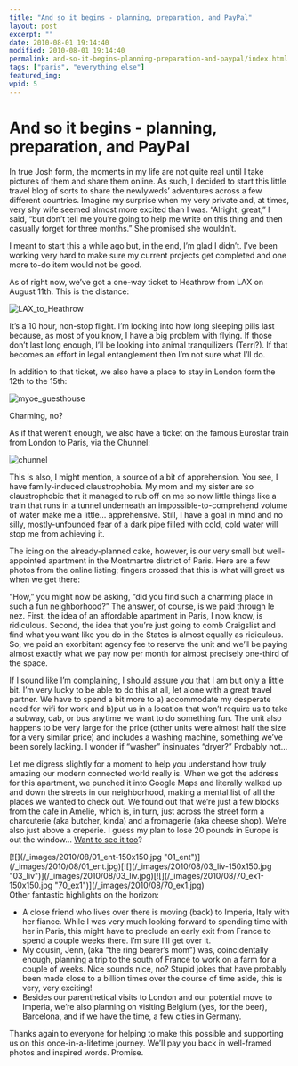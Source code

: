 ```yaml
---
title: "And so it begins - planning, preparation, and PayPal"
layout: post
excerpt: ""
date: 2010-08-01 19:14:40
modified: 2010-08-01 19:14:40
permalink: and-so-it-begins-planning-preparation-and-paypal/index.html
tags: ["paris", "everything else"]
featured_img: 
wpid: 5
---
```


# And so it begins - planning, preparation, and PayPal

In true Josh form, the moments in my life are not quite real until I take pictures of them and share them online. As such, I decided to start this little travel blog of sorts to share the newlyweds’ adventures across a few different countries. Imagine my surprise when my very private and, at times, very shy wife seemed almost more excited than I was. “Alright, great,” I said, “but don’t tell me you’re going to help me write on this thing and then casually forget for three months.” She promised she wouldn’t.

I meant to start this a while ago but, in the end, I’m glad I didn’t. I’ve been working very hard to make sure my current projects get completed and one more to-do item would not be good.

As of right now, we’ve got a one-way ticket to Heathrow from LAX on August 11th. This is the distance:

![](/_images/2010/08/LAX_to_Heathrow.png "LAX_to_Heathrow")

It’s a 10 hour, non-stop flight. I’m looking into how long sleeping pills last because, as most of you know, I have a big problem with flying. If those don’t last long enough, I’ll be looking into animal tranquilizers (Terri?). If that becomes an effort in legal entanglement then I’m not sure what I’ll do.

In addition to that ticket, we also have a place to stay in London form the 12th to the 15th:

![](/_images/2010/08/myoe_guesthouse.png "myoe_guesthouse")

Charming, no?

As if that weren’t enough, we also have a ticket on the famous Eurostar train from London to Paris, via the Chunnel:

![](/_images/2010/08/chunnel.jpg "chunnel")

This is also, I might mention, a source of a bit of apprehension. You see, I have family-induced claustrophobia. My mom and my sister are so claustrophobic that it managed to rub off on me so now little things like a train that runs in a tunnel underneath an impossible-to-comprehend volume of water make me a little… apprehensive. Still, I have a goal in mind and no silly, mostly-unfounded fear of a dark pipe filled with cold, cold water will stop me from achieving it.

The icing on the already-planned cake, however, is our very small but well-appointed apartment in the Montmartre district of Paris. Here are a few photos from the online listing; fingers crossed that this is what will greet us when we get there:

“How,” you might now be asking, “did you find such a charming place in such a fun neighborhood?” The answer, of course, is we paid through le nez. First, the idea of an affordable apartment in Paris, I now know, is ridiculous. Second, the idea that you’re just going to comb Craigslist and find what you want like you do in the States is almost equally as ridiculous. So, we paid an exorbitant agency fee to reserve the unit and we’ll be paying almost exactly what we pay now per month for almost precisely one-third of the space.

If I sound like I’m complaining, I should assure you that I am but only a little bit. I’m very lucky to be able to do this at all, let alone with a great travel partner. We have to spend a bit more to a) accommodate my desperate need for wifi for work and b)put us in a location that won’t require us to take a subway, cab, or bus anytime we want to do something fun. The unit also happens to be very large for the price (other units were almost half the size for a very similar price) and includes a washing machine, something we’ve been sorely lacking. I wonder if “washer” insinuates “dryer?” Probably not…

Let me digress slightly for a moment to help you understand how truly amazing our modern connected world really is. When we got the address for this apartment, we punched it into Google Maps and literally walked up and down the streets in our neighborhood, making a mental list of all the places we wanted to check out. We found out that we’re just a few blocks from the cafe in Amelie, which is, in turn, just across the street form a charcuterie (aka butcher, kinda) and a fromagerie (aka cheese shop). We’re also just above a creperie. I guess my plan to lose 20 pounds in Europe is out the window… [Want to see it too](http://www.parisattitude.com/apartment.asp?numProduit=3276)?

<div class="img-box">[![](/_images/2010/08/01_ent-150x150.jpg "01_ent")](/_images/2010/08/01_ent.jpg)[![](/_images/2010/08/03_liv-150x150.jpg "03_liv")](/_images/2010/08/03_liv.jpg)[![](/_images/2010/08/70_ex1-150x150.jpg "70_ex1")](/_images/2010/08/70_ex1.jpg)<div class="clear"></div></div>Other fantastic highlights on the horizon:

- A close friend who lives over there is moving (back) to Imperia, Italy with her fiance. While I was very much looking forward to spending time with her in Paris, this might have to preclude an early exit from France to spend a couple weeks there. I’m sure I’ll get over it.
- My cousin, Jenn, (aka “the ring bearer’s mom”) was, coincidentally enough, planning a trip to the south of France to work on a farm for a couple of weeks. Nice sounds nice, no? Stupid jokes that have probably been made close to a billion times over the course of time aside, this is very, very exciting!
- Besides our parenthetical visits to London and our potential move to Imperia, we’re also planning on visiting Belgium (yes, for the beer), Barcelona, and if we have the time, a few cities in Germany.

Thanks again to everyone for helping to make this possible and supporting us on this once-in-a-lifetime journey. We’ll pay you back in well-framed photos and inspired words. Promise.